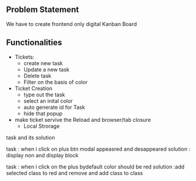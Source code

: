 ## Problem Statement
We have to create frontend only digital Kanban Board


## Functionalities
* Tickets:
    * create new task
    * Update a new task
    * Delete task
    * Filter on the basis of color
* Ticket Creation
    * type out the task
    * select an inital color
    * auto generate id for Task
    * hide that popup
* make ticket servive the Reload and browser/tab closure 
    * Local Strorage   



task and its solution

task : when i click on plus btn modal appeasred and desappeared
solution : display non and display block

task : when i click on the plus bydefault color should be red 
solution :add selected class to red and remove and add class to class 